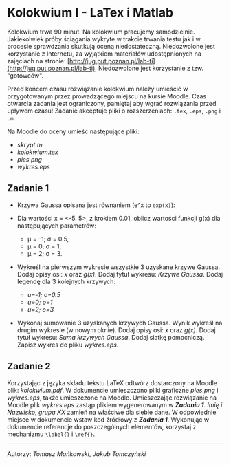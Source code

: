 # Kolokwium I - LaTex i Matlab

Kolokwium trwa 90 minut. Na kolokwium pracujemy samodzielnie. Jakiekolwiek próby ściągania wykryte w trakcie trwania testu jak i w procesie sprawdzania skutkują oceną niedostateczną. Niedozwolone jest korzystanie z Internetu, za wyjątkiem materiałów udostępnionych na zajęciach na stronie: [http://jug.put.poznan.pl/lab-ti](http://jug.put.poznan.pl/lab-ti). Niedozwolone jest korzystanie z tzw. "gotowców".

Przed końcem czasu rozwiązanie kolokwium należy umieścić w przygotowanym przez prowadzącego miejscu na kursie Moodle. Czas otwarcia zadania jest ograniczony, pamiętaj aby wgrać rozwiązania przed upływem czasu! Zadanie akceptuje pliki o rozszerzeniach: `.tex`, `.eps`, `.png` i `.m`.

Na Moodle do oceny umieść następujące pliki:

- *skrypt.m*
- *kolokwium.tex*
- *pies.png*
- *wykres.eps*

## Zadanie 1

- Krzywa Gaussa opisana jest równaniem (e^x to `exp(x)`):

- Dla wartości x = <-5. 5>, z krokiem 0.01, oblicz wartości funkcji g(x) dla następujących parametrów:
     - μ = -1; σ = 0.5,
     - μ = 0; σ = 1,
     - μ = 2; σ = 3.

- Wykreśl na pierwszym wykresie wszystkie 3 uzyskane krzywe Gaussa. Dodaj opisy osi: *x* oraz *g(x)*. Dodaj tytuł wykresu: *Krzywe Gaussa*. Dodaj legendę dla 3 kolejnych krzywych:
     - *u=-1; o=0.5*
     - *u=0; o=1*
     - *u=2; o=3*
- Wykonaj sumowanie 3 uzyskanych krzywych Gaussa. Wynik wykreśl na drugim wykresie (w nowym oknie). Dodaj opisy osi: *x* oraz *g(x)*. Dodaj tytuł wykresu: *Suma krzywych Gaussa*. Dodaj siatkę pomocniczą. Zapisz wykres do pliku *wykres.eps*.

## Zadanie 2

Korzystając z języka składu tekstu LaTeX odtwórz dostarczony na Moodle plik: *kolokwium.pdf*. W dokumencie umieszczono pliki graficzne *pies.png* i *wykres.eps*, także umieszczone na Moodle. Umieszczając rozwiązanie na Moodle plik *wykres.eps* zastąp plikiem wygenerowanym w ***Zadaniu 1***. *Imię i Nazwisko, grupa XX* zamień na właściwe dla siebie dane. W odpowiednie miejsce w dokumencie wstaw kod źródłowy z ***Zadania 1***. Wykonując w dokumencie referencje do poszczególnych elementów, korzystaj z mechanizmu `\label{}` i `\ref{}`.

---

Autorzy: *Tomasz Mańkowski*, *Jakub Tomczyński*
